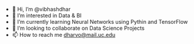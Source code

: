- 👋 Hi, I’m @vibhashdhar
- 👀 I’m interested in Data & BI
- 🌱 I’m currently learning Neural Networks using Pythin and TensorFlow
- 💞️ I’m looking to collaborate on Data Science Projects
- 📫 How to reach me dharvo@mail.uc.edu

<!---
vibhashdhar/vibhashdhar is a ✨ special ✨ repository because its `README.md` (this file) appears on your GitHub profile.
You can click the Preview link to take a look at your changes.
--->

